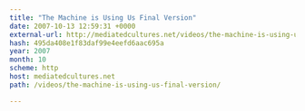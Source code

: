 ```yaml
---
title: "The Machine is Using Us Final Version"
date: 2007-10-13 12:59:31 +0000
external-url: http://mediatedcultures.net/videos/the-machine-is-using-us-final-version/
hash: 495da408e1f83daf99e4eefd6aac695a
year: 2007
month: 10
scheme: http
host: mediatedcultures.net
path: /videos/the-machine-is-using-us-final-version/

---
```



